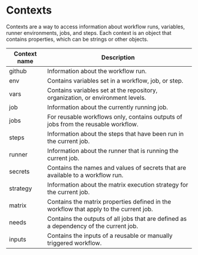 # Contexts

Contexts are a way to access information about workflow runs, variables, runner environments, jobs, and steps. Each context is an object that contains properties, which can be strings or other objects.

| Context name | Description                                                                           |
| ------------ | ------------------------------------------------------------------------------------- |
| github       | Information about the workflow run.                                                   |
| env          | Contains variables set in a workflow, job, or step.                                   |
| vars         | Contains variables set at the repository, organization, or environment levels.        |
| job          | Information about the currently running job.                                          |
| jobs         | For reusable workflows only, contains outputs of jobs from the reusable workflow.     |
| steps        | Information about the steps that have been run in the current job.                    |
| runner       | Information about the runner that is running the current job.                         |
| secrets      | Contains the names and values of secrets that are available to a workflow run.        |
| strategy     | Information about the matrix execution strategy for the current job.                  |
| matrix       | Contains the matrix properties defined in the workflow that apply to the current job. |
| needs        | Contains the outputs of all jobs that are defined as a dependency of the current job. |
| inputs       | Contains the inputs of a reusable or manually triggered workflow.                     |
